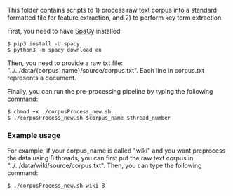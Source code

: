 This folder contains scripts to 1) process raw text corpus into a standard formatted file for feature extraction, and 2) to perform key term extraction. 

First, you need to have [SpaCy](https://spacy.io/usage/) installed:

```
$ pip3 install -U spacy
$ python3 -m spacy download en
```
Then, you need to provide a raw txt file: "../../data/{corpus_name}/source/corpus.txt". Each line in corpus.txt represents a document. 

Finally, you can run the pre-processing pipeline by typing the following command:

```
$ chmod +x ./corpusProcess_new.sh
$ ./corpusProcess_new.sh $corpus_name $thread_number
```

### Example usage

For example, if your corpus_name is called "wiki" and you want preprocess the data using 8 threads, you can first
put the raw text corpus in "../../data/wiki/source/corpus.txt". Then, you can type the following command:

```
$ ./corpusProcess_new.sh wiki 8
```






